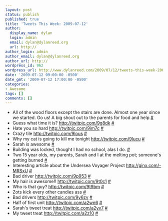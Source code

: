 ```yaml
---
layout: post
status: publish
published: true
title: 'Tweets This Week: 2009-07-12'
author:
  display_name: dylan
  login: admin
  email: dylan@dylanreed.org
  url: http://
author_login: admin
author_email: dylan@dylanreed.org
author_url: http://
wordpress_id: 962
wordpress_url: http://www.dylanreed.com/2009/07/12/tweets-this-week-2009-07-12/
date: '2009-07-12 09:00:00 -0500'
date_gmt: '2009-07-12 17:00:00 -0500'
categories:
- Awesome
tags: []
comments: []
---
```

<ul class="aktt_tweet_digest">
<li>All of the wood floors except the stairs are done. Almost one year since we started. Go us! A big shout out to the parents for food and help <a href="http://twitter.com/awesomeguy/statuses/2484720509">#</a></li>
<li>Guess what time it is? <a href="http://twitpic.com/9g8dk" rel="nofollow">http://twitpic.com/9g8dk</a> <a href="http://twitter.com/awesomeguy/statuses/2489472563">#</a></li>
<li>Hate you so hard <a href="http://twitpic.com/9im7c" rel="nofollow">http://twitpic.com/9im7c</a> <a href="http://twitter.com/awesomeguy/statuses/2501249354">#</a></li>
<li>Crazy tile <a href="http://twitpic.com/9lous" rel="nofollow">http://twitpic.com/9lous</a> <a href="http://twitter.com/awesomeguy/statuses/2516500980">#</a></li>
<li>Why my cat is going to kill me tonight  <a href="http://twitpic.com/9lucu" rel="nofollow">http://twitpic.com/9lucu</a> <a href="http://twitter.com/awesomeguy/statuses/2517329605">#</a></li>
<li>Sarah is awesome <a href="http://twitter.com/awesomeguy/statuses/2517908585">#</a></li>
<li>Building was locked, thought I had no school, alas I do. <a href="http://twitter.com/awesomeguy/statuses/2518489574">#</a></li>
<li>Two 15 year olds, my parents, Sarah and I at the melting pot; someone's getting burned <a href="http://twitter.com/awesomeguy/statuses/2524362746">#</a></li>
<li>Interesting article about the Undersea Voyager Project <a href="http://ginx.com/-MRSxU" rel="nofollow">http://ginx.com/-MRSxU</a> <a href="http://twitter.com/awesomeguy/statuses/2532454286">#</a></li>
<li>Bad driver <a href="http://twitpic.com/9p953" rel="nofollow">http://twitpic.com/9p953</a> <a href="http://twitter.com/awesomeguy/statuses/2536001109">#</a></li>
<li>My hair is awesome!! <a href="http://twitpic.com/9t0c1" rel="nofollow">http://twitpic.com/9t0c1</a> <a href="http://twitter.com/awesomeguy/statuses/2554538152">#</a></li>
<li>Who is that guy? <a href="http://twitpic.com/9t9bm" rel="nofollow">http://twitpic.com/9t9bm</a> <a href="http://twitter.com/awesomeguy/statuses/2555595296">#</a></li>
<li>Zots kick every other candies ass <a href="http://twitter.com/awesomeguy/statuses/2561604343">#</a></li>
<li>Bad drivers <a href="http://twitpic.com/9y6zv" rel="nofollow">http://twitpic.com/9y6zv</a> <a href="http://twitter.com/awesomeguy/statuses/2576812841">#</a></li>
<li>Half of first unit <a href="http://twitpic.com/a2wn6" rel="nofollow">http://twitpic.com/a2wn6</a> <a href="http://twitter.com/awesomeguy/statuses/2592822363">#</a></li>
<li>Sarah's tweet treat <a href="http://twitpic.com/a2yv7" rel="nofollow">http://twitpic.com/a2yv7</a> <a href="http://twitter.com/awesomeguy/statuses/2593017328">#</a></li>
<li>My tweet treat <a href="http://twitpic.com/a2z10" rel="nofollow">http://twitpic.com/a2z10</a> <a href="http://twitter.com/awesomeguy/statuses/2593030498">#</a></li><br />
</ul></p>
